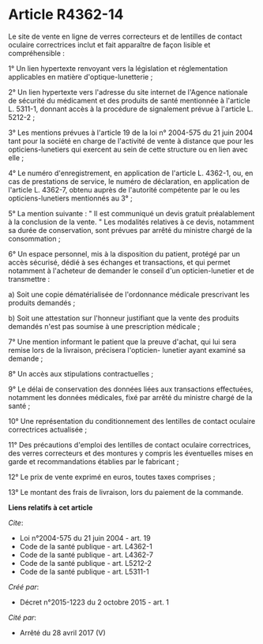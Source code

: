 # Article R4362-14

Le site de vente en ligne de verres correcteurs et de lentilles de contact oculaire correctrices inclut et fait apparaître de
façon lisible et compréhensible : 

1° Un lien hypertexte renvoyant vers la législation et réglementation applicables en matière d'optique-lunetterie ; 

2° Un lien hypertexte vers l'adresse du site internet de l'Agence nationale de sécurité du médicament et des produits de
santé mentionnée à l'article L. 5311-1, donnant accès à la procédure de signalement prévue à l'article L. 5212-2 ; 

3° Les mentions prévues à l'article 19 de la loi n° 2004-575 du 21 juin 2004 tant pour la société en charge de l'activité de
vente à distance que pour les opticiens-lunetiers qui exercent au sein de cette structure ou en lien avec elle ; 

4° Le numéro d'enregistrement, en application de l'article L. 4362-1, ou, en cas de prestations de service, le numéro de
déclaration, en application de l'article L. 4362-7, obtenu auprès de l'autorité compétente par le ou les opticiens-lunetiers
mentionnés au 3° ; 

5° La mention suivante : " Il est communiqué un devis gratuit préalablement à la conclusion de la vente. " Les modalités
relatives à ce devis, notamment sa durée de conservation, sont prévues par arrêté du ministre chargé de la consommation ; 

6° Un espace personnel, mis à la disposition du patient, protégé par un accès sécurisé, dédié à ses échanges et transactions,
et qui permet notamment à l'acheteur de demander le conseil d'un opticien-lunetier et de transmettre : 

a) Soit une copie dématérialisée de l'ordonnance médicale prescrivant les produits demandés ; 

b) Soit une attestation sur l'honneur justifiant que la vente des produits demandés n'est pas soumise à une prescription
médicale ; 

7° Une mention informant le patient que la preuve d'achat, qui lui sera remise lors de la livraison, précisera l'opticien-
lunetier ayant examiné sa demande ; 

8° Un accès aux stipulations contractuelles ; 

9° Le délai de conservation des données liées aux transactions effectuées, notamment les données médicales, fixé par arrêté
du ministre chargé de la santé ; 

10° Une représentation du conditionnement des lentilles de contact oculaire correctrices actualisée ; 

11° Des précautions d'emploi des lentilles de contact oculaire correctrices, des verres correcteurs et des montures y compris
les éventuelles mises en garde et recommandations établies par le fabricant ; 

12° Le prix de vente exprimé en euros, toutes taxes comprises ; 

13° Le montant des frais de livraison, lors du paiement de la commande.

**Liens relatifs à cet article**

_Cite_:

  - Loi n°2004-575 du 21 juin 2004 - art. 19
  - Code de la santé publique - art. L4362-1
  - Code de la santé publique - art. L4362-7
  - Code de la santé publique - art. L5212-2
  - Code de la santé publique - art. L5311-1

_Créé par_:

  - Décret n°2015-1223 du 2 octobre 2015 - art. 1

_Cité par_:

  - Arrêté du 28 avril 2017 (V)
